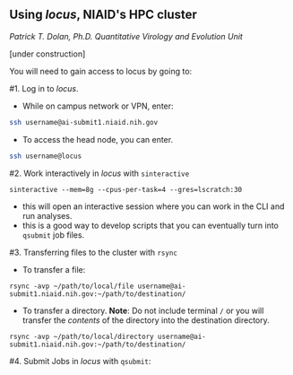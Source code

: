 Using _locus_, NIAID's HPC cluster
----------------------------------
_Patrick T. Dolan, Ph.D._
_Quantitative Virology and Evolution Unit_

[under construction]

You will need to gain access to locus by going to:

#1. Log in to _locus_.
- While on campus network or VPN, enter:
``` bash
ssh username@ai-submit1.niaid.nih.gov
```
- To access the head  node, you can enter.
``` bash
ssh username@locus
```
#2. Work interactively in _locus_ with `sinteractive`
```
sinteractive --mem=8g --cpus-per-task=4 --gres=lscratch:30
```
- this will open an interactive session where you can work in the CLI and run analyses.
- this is a good way to develop scripts that you can eventually turn into `qsubmit` job files.

#3. Transferring files to the cluster with `rsync`
- To transfer a file:
```
rsync -avp ~/path/to/local/file username@ai-submit1.niaid.nih.gov:~/path/to/destination/
```
- To transfer a directory. __Note__: Do not include terminal `/` or you will transfer the _contents_ of the directory into the destination directory.
```
rsync -avp ~/path/to/local/directory username@ai-submit1.niaid.nih.gov:~/path/to/destination/
```
#4. Submit Jobs in _locus_ with `qsubmit`:
